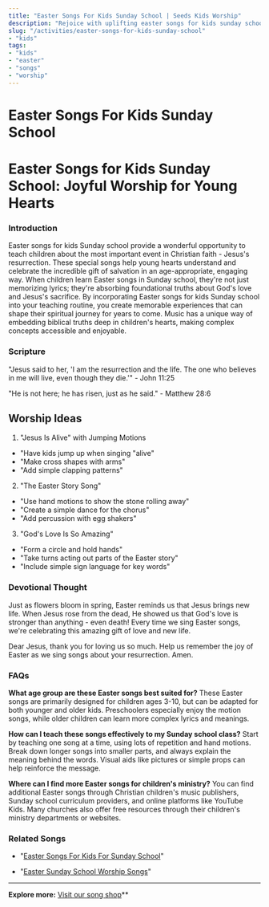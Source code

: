 ```yaml
---
title: "Easter Songs For Kids Sunday School | Seeds Kids Worship"
description: "Rejoice with uplifting easter songs for kids sunday school celebrating Jesus' resurrection. Easter worship resources for kids and Sunday school."
slug: "/activities/easter-songs-for-kids-sunday-school"
- "kids"
tags:
- "kids"
- "easter"
- "songs"
- "worship"
---
```


# Easter Songs For Kids Sunday School

# Easter Songs for Kids Sunday School: Joyful Worship for Young Hearts

### Introduction
Easter songs for kids Sunday school provide a wonderful opportunity to teach children about the most important event in Christian faith - Jesus's resurrection. These special songs help young hearts understand and celebrate the incredible gift of salvation in an age-appropriate, engaging way. When children learn Easter songs in Sunday school, they're not just memorizing lyrics; they're absorbing foundational truths about God's love and Jesus's sacrifice. By incorporating Easter songs for kids Sunday school into your teaching routine, you create memorable experiences that can shape their spiritual journey for years to come. Music has a unique way of embedding biblical truths deep in children's hearts, making complex concepts accessible and enjoyable.

### Scripture
"Jesus said to her, 'I am the resurrection and the life. The one who believes in me will live, even though they die.'" - John 11:25

"He is not here; he has risen, just as he said." - Matthew 28:6

## Worship Ideas
1. "Jesus Is Alive" with Jumping Motions
- "Have kids jump up when singing "alive"
- "Make cross shapes with arms"
- "Add simple clapping patterns"

2. "The Easter Story Song"
- "Use hand motions to show the stone rolling away"
- "Create a simple dance for the chorus"
- "Add percussion with egg shakers"

3. "God's Love Is So Amazing"
- "Form a circle and hold hands"
- "Take turns acting out parts of the Easter story"
- "Include simple sign language for key words"

### Devotional Thought
Just as flowers bloom in spring, Easter reminds us that Jesus brings new life. When Jesus rose from the dead, He showed us that God's love is stronger than anything - even death! Every time we sing Easter songs, we're celebrating this amazing gift of love and new life.

Dear Jesus, thank you for loving us so much. Help us remember the joy of Easter as we sing songs about your resurrection. Amen.

### FAQs

**What age group are these Easter songs best suited for?**
These Easter songs are primarily designed for children ages 3-10, but can be adapted for both younger and older kids. Preschoolers especially enjoy the motion songs, while older children can learn more complex lyrics and meanings.

**How can I teach these songs effectively to my Sunday school class?**
Start by teaching one song at a time, using lots of repetition and hand motions. Break down longer songs into smaller parts, and always explain the meaning behind the words. Visual aids like pictures or simple props can help reinforce the message.

**Where can I find more Easter songs for children's ministry?**
You can find additional Easter songs through Christian children's music publishers, Sunday school curriculum providers, and online platforms like YouTube Kids. Many churches also offer free resources through their children's ministry departments or websites.

### Related Songs

- "[Easter Songs For Kids For Sunday School](/activities/easter-songs-for-kids-for-sunday-school/)"

- "[Easter Sunday School Worship Songs](/activities/easter-sunday-school-worship-songs/)"

---

**Explore more:** [Visit our song shop](https://seedskidsworship.com/shop)**

<!-- Schema Markup -->
<script type="application/ld+json">
{
  "@context": "https://schema.org",
  "@type": "MusicRecording",
  "name": "Easter Songs For Kids Sunday School",
  "byArtist": {
    "@type": "MusicGroup",
    "name": "Seeds Kids Worship"
  },
  "isFamilyFriendly": true,
  "url": "https://seedskidsworship.com/activities/easter-songs-for-kids-sunday-school/"
}
</script>
